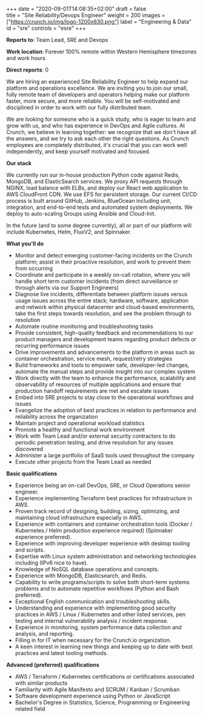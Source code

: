 +++
date = "2020-09-01T14:08:35+02:00"
draft = false  
title = "Site Reliability/Devops Engineer"
weight = 200
images = ["https://crunch.io/img/logo-1200x630.png"]
label = "Engineering & Data"
id = "sre"
controls = "esre"
+++

**Reports to**: Team Lead, SRE and Devops

**Work location**: Forever 100% remote within Western Hemisphere timezones and work hours

**Direct reports**: 0

We are hiring an experienced Site Reliability Engineer to help expand our platform and operations excellence. We are inviting you to join our small, fully remote team of developers and operators helping make our platform faster, more secure, and more reliable. You will be self-motivated and disciplined in order to work with our fully distributed team.

We are looking for someone who is a quick study, who is eager to learn and grow with us, and who has experience in DevOps and Agile cultures. At Crunch, we believe in learning together: we recognize that we don't have all the answers, and we try to ask each other the right questions. As Crunch employees are completely distributed, it's crucial that you can work well independently, and keep yourself motivated and focused.

**Our stack**

We currently run our in-house production Python code against Redis, MongoDB, and ElasticSearch services. We proxy API requests through NGINX, load balance with ELBs, and deploy our React web application to AWS CloudFront CDN. We use EFS for persistent storage. Our current CI/CD process is built around GitHub, Jenkins, BlueOcean including unit, integration, and end-to-end tests and automated system deployments. We deploy to auto-scaling Groups using Ansible and Cloud-Init.

In the future (and to some degree currently), all or part of our platform will include Kubernetes, Helm, FluxV2, and Spinnaker.

**What you'll do**

- Monitor and detect emerging customer-facing incidents on the Crunch platform; assist in their proactive resolution, and work to prevent them from occurring
- Coordinate and participate in a weekly on-call rotation, where you will handle short term customer incidents (from direct surveillance or through alerts via our Support Engineers)
- Diagnose live incidents, differentiate between platform issues versus usage issues across the entire stack; hardware, software, application and network within physical datacenter and cloud-based environments, take the first steps towards resolution, and see the problem through to resolution
- Automate routine monitoring and troubleshooting tasks
- Provide consistent, high-quality feedback and recommendations to our product managers and development teams regarding product defects or recurring performance issues
- Drive improvements and advancements to the platform in areas such as container orchestration, service mesh, request/retry strategies
- Build frameworks and tools to empower safe, developer-led changes, automate the manual steps and provide insight into our complex system
- Work directly with the team to enhance the performance, scalability and observability of resources of multiple applications and ensure that production handoff requirements are met and escalate issues
- Embed into SRE projects to stay close to the operational workflows and issues
- Evangelize the adoption of best practices in relation to performance and reliability across the organization
- Maintain project and operational workload statistics
- Promote a healthy and functional work environment
- Work with Team Lead and/or external security contractors to do periodic penetration testing, and drive resolution for any issues discovered
- Administer a large portfolio of SaaS tools used throughout the company
- Execute other projects from the Team Lead as needed

**Basic qualifications**

- Experience being an on-call DevOps, SRE, or Cloud Operations senior engineer.
- Experience implementing Terraform best practices for infrastructure in AWS.
- Proven track record of designing, building, sizing, optimizing, and maintaining cloud infrastructure especially in AWS.
- Experience with containers and container orchestration tools (Docker / Kubernetes / Helm production experience required) (Spinnaker experience preferred).
- Experience with improving developer experience with desktop tooling and scripts.
- Expertise with Linux system administration and networking technologies including (IPv6 nice to have).
- Knowledge of NoSQL database operations and concepts.
- Experience with MongoDB, Elasticsearch, and Redis.
- Capability to write programs/scripts to solve both short-term systems problems and to automate repetitive workflows (Python and Bash preferred).
- Exceptional English communication and troubleshooting skills.
- Understanding and experience with implementing good security practices in AWS / Linux / Kubernetes and other listed services, pen testing and internal vulnerability analysis / incident response.
- Experience in monitoring, system performance data collection and analysis, and reporting.
- Filling in for IT when necessary for the Crunch.io organization.
- A keen interest in learning new things and keeping up to date with best practices and latest tooling methods.

**Advanced (preferred) qualifications**

- AWS / Terraform / Kubernetes certifications or certifications associated with similar products
- Familiarity with Agile Manifesto and SCRUM / Kanban / Scrumban
- Software development experience using Python or JavaScript
- Bachelor's Degree in Statistics, Science, Programming or Engineering related field

